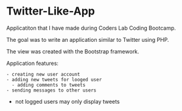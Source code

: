 ﻿# Twitter-Like-App

  Applicatiton that I have made during Coders Lab Coding Bootcamp. 

  The goal was to write an application similar to Twitter using PHP.

  The view was created with the Bootstrap framework.
	

  Application features:

	- creating new user account
	- adding new tweets for looged user
      - adding comments to tweets 
 	- sending messages to other users 

* not logged users may only display tweets
	
  

 


  
